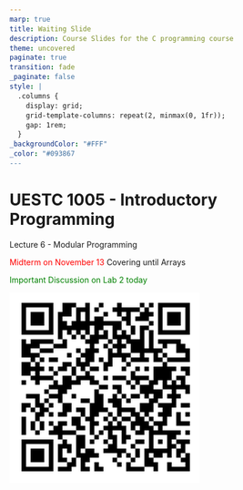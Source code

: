```yaml
---
marp: true
title: Waiting Slide
description: Course Slides for the C programming course
theme: uncovered
paginate: true
transition: fade
_paginate: false
style: |
  .columns {
    display: grid;
    grid-template-columns: repeat(2, minmax(0, 1fr));
    gap: 1rem;
  }
_backgroundColor: "#FFF"
_color: "#093867
---
```


<!-- _header: ![h:5em](assets/UoG_keyline.svg) -->

# UESTC 1005 - Introductory Programming

Lecture 6 - Modular Programming 

<span style="color:red"> Midterm on November 13</span>
Covering until Arrays

<span style="color:green"> Important Discussion on Lab 2 today</span>

![bg right:40% 50%](assets/lecture%20slide.png)

